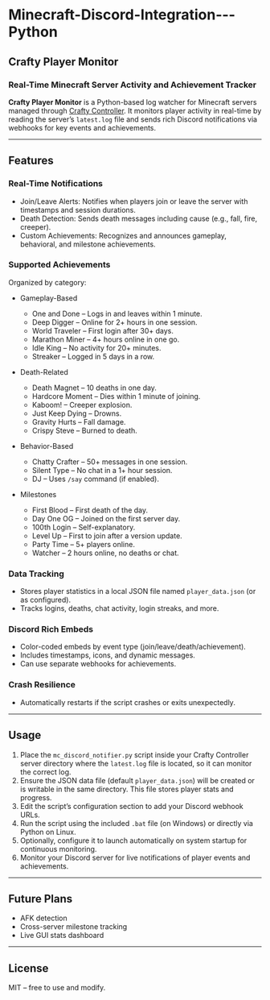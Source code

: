 # Minecraft-Discord-Integration---Python

## Crafty Player Monitor

### Real-Time Minecraft Server Activity and Achievement Tracker

**Crafty Player Monitor** is a Python-based log watcher for Minecraft servers managed through [Crafty Controller](https://craftycontrol.com/). It monitors player activity in real-time by reading the server’s `latest.log` file and sends rich Discord notifications via webhooks for key events and achievements.

---

## Features

### Real-Time Notifications

* Join/Leave Alerts: Notifies when players join or leave the server with timestamps and session durations.
* Death Detection: Sends death messages including cause (e.g., fall, fire, creeper).
* Custom Achievements: Recognizes and announces gameplay, behavioral, and milestone achievements.

### Supported Achievements

Organized by category:

* Gameplay-Based

  * One and Done – Logs in and leaves within 1 minute.
  * Deep Digger – Online for 2+ hours in one session.
  * World Traveler – First login after 30+ days.
  * Marathon Miner – 4+ hours online in one go.
  * Idle King – No activity for 20+ minutes.
  * Streaker – Logged in 5 days in a row.

* Death-Related

  * Death Magnet – 10 deaths in one day.
  * Hardcore Moment – Dies within 1 minute of joining.
  * Kaboom! – Creeper explosion.
  * Just Keep Dying – Drowns.
  * Gravity Hurts – Fall damage.
  * Crispy Steve – Burned to death.

* Behavior-Based

  * Chatty Crafter – 50+ messages in one session.
  * Silent Type – No chat in a 1+ hour session.
  * DJ – Uses `/say` command (if enabled).

* Milestones

  * First Blood – First death of the day.
  * Day One OG – Joined on the first server day.
  * 100th Login – Self-explanatory.
  * Level Up – First to join after a version update.
  * Party Time – 5+ players online.
  * Watcher – 2 hours online, no deaths or chat.

### Data Tracking

* Stores player statistics in a local JSON file named `player_data.json` (or as configured).
* Tracks logins, deaths, chat activity, login streaks, and more.

### Discord Rich Embeds

* Color-coded embeds by event type (join/leave/death/achievement).
* Includes timestamps, icons, and dynamic messages.
* Can use separate webhooks for achievements.

### Crash Resilience

* Automatically restarts if the script crashes or exits unexpectedly.

---

## Usage

1. Place the `mc_discord_notifier.py` script inside your Crafty Controller server directory where the `latest.log` file is located, so it can monitor the correct log.
2. Ensure the JSON data file (default `player_data.json`) will be created or is writable in the same directory. This file stores player stats and progress.
3. Edit the script’s configuration section to add your Discord webhook URLs.
4. Run the script using the included `.bat` file (on Windows) or directly via Python on Linux.
5. Optionally, configure it to launch automatically on system startup for continuous monitoring.
6. Monitor your Discord server for live notifications of player events and achievements.

---

## Future Plans

* AFK detection
* Cross-server milestone tracking
* Live GUI stats dashboard

---

## License

MIT – free to use and modify.
